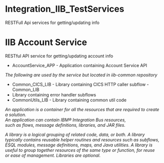 # Integration_IIB_TestServices
RESTFull Api services for getting/updating info



#	IIB	Account	Service			
RESTful	API	service	for	getting/updating	account	info			

-	AccountService_APP	-	Application	containing	Account	Service	API			

*The	following	are	used	by	the	service	but	located	in	iib-common	repository*	
-	Common_CICS_LIB	-	Library	containing	CICS	HTTP	caller	subflow	-	Common_LIB	
-	Library	containing	error	handler	subflows	
-	CommonUtils_LIB	-	Library	containing	common	util	code			

*An	application	is	a	container	for	all	the	resources	that	are	required	to	create	a	solution.	
An	application	can	contain	IBM®	Integration	Bus	resources,	
such	as	flows,	message	definitions,	libraries,	and	JAR	files.*	


*A	library	is	a	logical	grouping	of	related	code,	data,	or	both.	A	library	typically	contains	reusable	helper	routines	and	resources	such	as	subflows,	ESQL	modules,	message	definitions,	maps,	and	Java	utilities.	A	library	is	useful	to	group	together	resources	of	the	same	type	or	function,	for	reuse	or	ease	of	management.	Libraries	are	optional.*	

